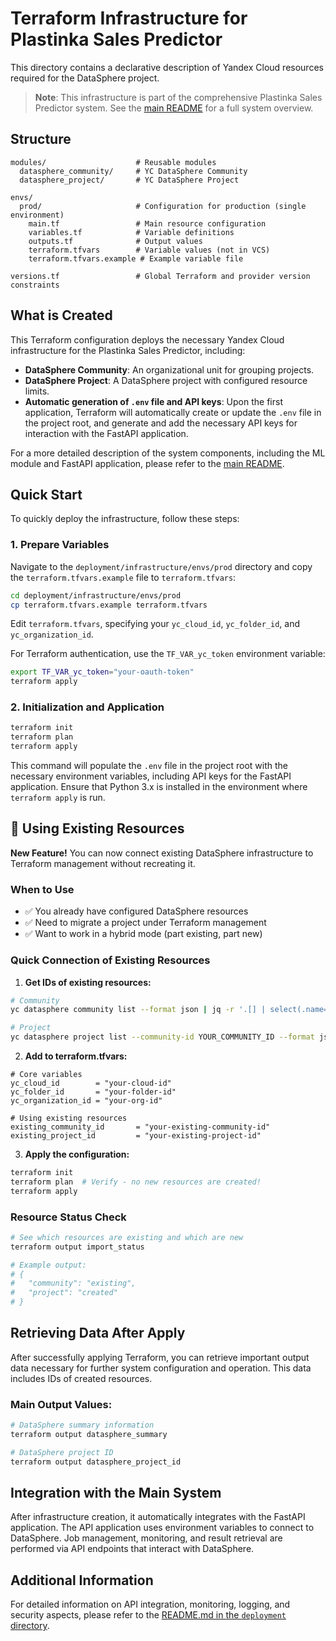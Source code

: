 # Terraform Infrastructure for Plastinka Sales Predictor

This directory contains a declarative description of Yandex Cloud resources required for the DataSphere project.

> **Note**: This infrastructure is part of the comprehensive Plastinka Sales Predictor system. See the [main README](../../README.md) for a full system overview.

## Structure

```
modules/                    # Reusable modules
  datasphere_community/     # YC DataSphere Community
  datasphere_project/       # YC DataSphere Project  

envs/
  prod/                     # Configuration for production (single environment)
    main.tf                 # Main resource configuration
    variables.tf            # Variable definitions
    outputs.tf              # Output values
    terraform.tfvars        # Variable values (not in VCS)
    terraform.tfvars.example # Example variable file

versions.tf                 # Global Terraform and provider version constraints
```

## What is Created

This Terraform configuration deploys the necessary Yandex Cloud infrastructure for the Plastinka Sales Predictor, including:

- **DataSphere Community**: An organizational unit for grouping projects.
- **DataSphere Project**: A DataSphere project with configured resource limits.
- **Automatic generation of `.env` file and API keys**: Upon the first application, Terraform will automatically create or update the `.env` file in the project root, and generate and add the necessary API keys for interaction with the FastAPI application.

For a more detailed description of the system components, including the ML module and FastAPI application, please refer to the [main README](../../README.md).

## Quick Start

To quickly deploy the infrastructure, follow these steps:

### 1. Prepare Variables

Navigate to the `deployment/infrastructure/envs/prod` directory and copy the `terraform.tfvars.example` file to `terraform.tfvars`:

```bash
cd deployment/infrastructure/envs/prod
cp terraform.tfvars.example terraform.tfvars
```

Edit `terraform.tfvars`, specifying your `yc_cloud_id`, `yc_folder_id`, and `yc_organization_id`.

For Terraform authentication, use the `TF_VAR_yc_token` environment variable:

```bash
export TF_VAR_yc_token="your-oauth-token"
terraform apply
```

### 2. Initialization and Application

```bash
terraform init
terraform plan
terraform apply
```

This command will populate the `.env` file in the project root with the necessary environment variables, including API keys for the FastAPI application. Ensure that Python 3.x is installed in the environment where `terraform apply` is run.


## 🔄 Using Existing Resources

**New Feature!** You can now connect existing DataSphere infrastructure to Terraform management without recreating it.

### When to Use
- ✅ You already have configured DataSphere resources
- ✅ Need to migrate a project under Terraform management
- ✅ Want to work in a hybrid mode (part existing, part new)

### Quick Connection of Existing Resources

1. **Get IDs of existing resources:**
```bash
# Community  
yc datasphere community list --format json | jq -r '.[] | select(.name=="prod-ds-community") | .id'

# Project
yc datasphere project list --community-id YOUR_COMMUNITY_ID --format json | jq -r '.[] | select(.name=="prod-ds-project") | .id'
```

2. **Add to terraform.tfvars:**
```hcl
# Core variables
yc_cloud_id        = "your-cloud-id"
yc_folder_id       = "your-folder-id"
yc_organization_id = "your-org-id"

# Using existing resources
existing_community_id       = "your-existing-community-id"
existing_project_id         = "your-existing-project-id"
```

3. **Apply the configuration:**
```bash
terraform init
terraform plan  # Verify - no new resources are created!
terraform apply
```

### Resource Status Check
```bash
# See which resources are existing and which are new
terraform output import_status

# Example output:
# {
#   "community": "existing",
#   "project": "created"
# }
```

## Retrieving Data After Apply

After successfully applying Terraform, you can retrieve important output data necessary for further system configuration and operation. This data includes IDs of created resources.

### Main Output Values:
```bash
# DataSphere summary information
terraform output datasphere_summary

# DataSphere project ID
terraform output datasphere_project_id
```

## Integration with the Main System

After infrastructure creation, it automatically integrates with the FastAPI application. The API application uses environment variables to connect to DataSphere. Job management, monitoring, and result retrieval are performed via API endpoints that interact with DataSphere.

## Additional Information

For detailed information on API integration, monitoring, logging, and security aspects, please refer to the [README.md in the `deployment` directory](../README.md).
